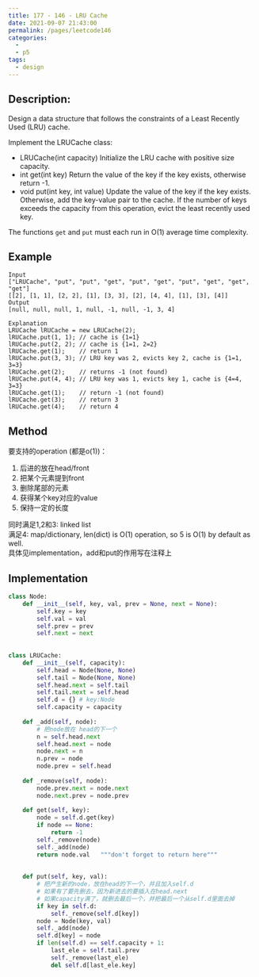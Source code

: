 ```yaml
---
title: 177 - 146 - LRU Cache
date: 2021-09-07 21:43:00
permalink: /pages/leetcode146
categories:
  - 
  - p5
tags:
  - design
---
```

## Description:
Design a data structure that follows the constraints of a Least Recently Used (LRU) cache.

Implement the LRUCache class:

- LRUCache(int capacity) Initialize the LRU cache with positive size capacity.
- int get(int key) Return the value of the key if the key exists, otherwise return -1.
- void put(int key, int value) Update the value of the key if the key exists. Otherwise, add the key-value pair to the cache. If the number of keys exceeds the capacity from this operation, evict the least recently used key.

The functions `get` and `put` must each run in O(1) average time complexity.
## Example
```
Input
["LRUCache", "put", "put", "get", "put", "get", "put", "get", "get", "get"]
[[2], [1, 1], [2, 2], [1], [3, 3], [2], [4, 4], [1], [3], [4]]
Output
[null, null, null, 1, null, -1, null, -1, 3, 4]

Explanation
LRUCache lRUCache = new LRUCache(2);
lRUCache.put(1, 1); // cache is {1=1}
lRUCache.put(2, 2); // cache is {1=1, 2=2}
lRUCache.get(1);    // return 1
lRUCache.put(3, 3); // LRU key was 2, evicts key 2, cache is {1=1, 3=3}
lRUCache.get(2);    // returns -1 (not found)
lRUCache.put(4, 4); // LRU key was 1, evicts key 1, cache is {4=4, 3=3}
lRUCache.get(1);    // return -1 (not found)
lRUCache.get(3);    // return 3
lRUCache.get(4);    // return 4
```

## Method
要支持的operation (都是o(1))：
1. 后进的放在head/front
2. 把某个元素提到front
3. 删除尾部的元素
4. 获得某个key对应的value
5. 保持一定的长度

同时满足1,2和3: linked list  
满足4: map/dictionary, len(dict) is O(1) operation, so 5 is O(1) by default as well.  
具体见implementation，add和put的作用写在注释上

## Implementation
```python
class Node:
    def __init__(self, key, val, prev = None, next = None):
        self.key = key
        self.val = val
        self.prev = prev
        self.next = next
    
    
class LRUCache:
    def __init__(self, capacity):
        self.head = Node(None, None)
        self.tail = Node(None, None)
        self.head.next = self.tail
        self.tail.next = self.head
        self.d = {} # key:Node
        self.capacity = capacity
        
    def _add(self, node):
        # 把node放在 head的下一个
        n = self.head.next
        self.head.next = node
        node.next = n
        n.prev = node
        node.prev = self.head
        
    def _remove(self, node):
        node.prev.next = node.next
        node.next.prev = node.prev
        
    def get(self, key):
        node = self.d.get(key)
        if node == None:
            return -1
        self._remove(node)    
        self._add(node)
        return node.val   """don't forget to return here"""
        
        
    def put(self, key, val):
        # 把产生新的node，放在head的下一个，并且加入self.d
        # 如果有了要先删去，因为新进去的要插入在head.next
        # 如果capacity满了，就删去最后一个，并把最后一个从self.d里面去掉
        if key in self.d:
            self._remove(self.d[key])
        node = Node(key, val)
        self._add(node)
        self.d[key] = node
        if len(self.d) == self.capacity + 1:
            last_ele = self.tail.prev
            self._remove(last_ele)
            del self.d[last_ele.key]
                
```